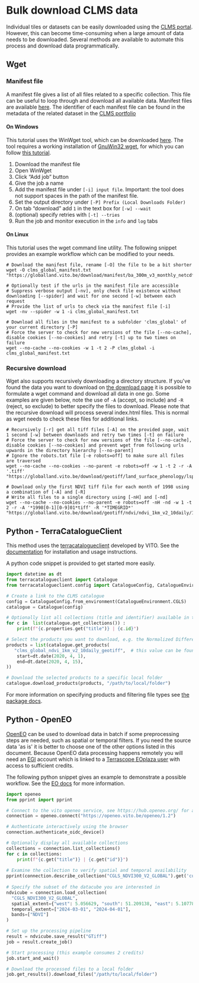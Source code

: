 # Bulk download CLMS data
Individual tiles or datasets can be easily downloaded using the [CLMS portal](https://land.copernicus.eu/).
However, this can become time-consuming when a large amount of data needs to be downloaded. 
Several methods are available to automate this process and download data programmatically.

## Wget
### Manifest file
A manifest file gives a list of all files related to a specific collection. 
This file can be useful to loop through and download all available data.
Manifest files are available [here](https://globalland.vito.be/download/manifest/).
The identifier of each manifest file can be found in the metadata of the related dataset in the [CLMS portfolio](https://land.copernicus.eu/en/products)

#### On Windows
This tutorial uses the WinWget tool, which can be downloaded [here](https://winwget.sourceforge.net/index.html).
The tool requires a working installation of [GnuWin32 wget](https://gnuwin32.sourceforge.net/packages/wget.htm), for which you can follow [this tutorial](https://www.tomshardware.com/how-to/use-wget-download-files-command-line).

1. Download the manifest file
2. Open WinWget
3. Click “Add job” button
4. Give the job a name
5. Add the manifest file under `[-i] input file`. Important: the tool does not support spaces in the path of the manifest file.
6. Set the output directory under `[-P] Prefix (Local Downloads Folder)`
7. On tab “download” add `1` in the text box for `[-w] --wait`
8. (optional) specify retries with `[-t] --tries`
9. Run the job and monitor execution in the `info` and `log` tabs

#### On Linux
This tutorial uses the wget command line utility. 
The following snippet provides an example workflow which can be modified to your needs.


```shell
# Download the manifest file, rename [-O] the file to be a bit shorter
wget -O clms_global_manifest.txt "https://globalland.vito.be/download/manifest/ba_300m_v3_monthly_netcdf/manifest_clms_global_ba_300m_v3_monthly_netcdf_latest.txt"

# Optionally test if the urls in the manifest file are accessible
# Suppress verbose output [-nv], only check file existence without downloading [--spider] and wait for one second [-w] between each request
# Provide the list of urls to check via the manifest file [-i]
wget -nv --spider -w 1 -i clms_global_manifest.txt

# Download all files in the manifest to a subfolder 'clms_global' of your current directory [-P]
# Force the server to check for new versions of the file [--no-cache], disable cookies [--no-cookies] and retry [-t] up to two times on failure
wget --no-cache --no-cookies -w 1 -t 2 -P clms_global -i clms_global_manifest.txt
```

### Recursive download
Wget also supports recursively downloading a directory structure.
If you've found the data you want to download on [the download page](https://globalland.vito.be/download) it is possible to formulate a wget command and download all data in one go.
Some examples are given below, note the use of `-A` (accept, so include) and `-R` (reject, so exclude) to better specify the files to download.
Please note that the recursive download will process several index.html files. This is normal as wget needs to check these files for additional links.

```shell
# Recursively [-r] get all tiff files [-A] on the provided page, wait 1 second [-w] between downloads and retry two times [-t] on failure
# Force the server to check for new versions of the file [--no-cache], disable cookies [--no-cookies] and prevent wget from following urls upwards in the directory hierarchy [--no-parent]
# Ignore the robots.txt file [-e robots=off] to make sure all files are traversed
wget --no-cache --no-cookies --no-parent -e robots=off -w 1 -t 2 -r -A '.tiff' "https://globalland.vito.be/download/geotiff/land_surface_phenology/lsp_300m_v1_yearly/2023/20230101/"

# Download only the first NDVI tiff file for each month of 1998 using a combination of [-A] and [-R]
# Write all files to a single directory using [-nH] and [-nd]
wget --no-cache --no-cookies --no-parent -e robots=off -nH -nd -w 1 -t 2 -r -A '*1998[0-1][0-9]01*tiff' -R '*TIMEGRID*' "https://globalland.vito.be/download/geotiff/ndvi/ndvi_1km_v2_10daily/1998/"
```

## Python - TerraCatalogueClient
This method uses the [terracatalogueclient](https://github.com/VITObelgium/terracatalogueclient) developed by VITO. 
See the [documentation](https://vitobelgium.github.io/terracatalogueclient/index.html) for installation and usage instructions.

A python code snippet is provided to get started more easily.
````python
import datetime as dt
from terracatalogueclient import Catalogue
from terracatalogueclient.config import CatalogueConfig, CatalogueEnvironment

# Create a link to the CLMS catalogue
config = CatalogueConfig.from_environment(CatalogueEnvironment.CGLS)
catalogue = Catalogue(config)

# Optionally list all collections (title and identifier) available in the catalogue
for c in  list(catalogue.get_collections()) :  
    print(f"{c.properties.get("title")} | {c.id}")  

# Select the products you want to download, e.g. the Normalized Difference Vegetation Index: global 10-daily (raster 1km)
products = list(catalogue.get_products(  
   "clms_global_ndvi_1km_v2_10daily_geotiff",  # this value can be found in the metadata of the collection
    start=dt.date(2020, 4, 1),  
    end=dt.date(2020, 4, 15),  
))

# Download the selected products to a specific local folder
catalogue.download_products(products, "/path/to/local/folder")
````
For more information on specifying products and filtering file types see [the package docs](https://vitobelgium.github.io/terracatalogueclient/usage.html#download-products).

## Python - OpenEO
[OpenEO](https://openeo.org/) can be used to download data in batch if some preprocessing steps are needed, such as spatial or temporal filters.
If you need the source data 'as is' it is better to choose one of the other options listed in this document.
Because OpenEO data processing happens remotely you will need an [EGI](https://www.egi.eu/) account which is linked to a [Terrascope EOplaza user](https://portal.terrascope.be/catalogue) with access to sufficient credits.

The following python snippet gives an example to demonstrate a possible workflow.
See the [EO docs](https://openeo.org/documentation/1.0/python/#installation) for more information.

```python
import openeo
from pprint import pprint

# Connect to the vito openeo service, see https://hub.openeo.org/ for all possible providers
connection = openeo.connect("https://openeo.vito.be/openeo/1.2")

# Authenticate interactively using the browser
connection.authenticate_oidc_device()

# Optionally display all available collections
collections = connection.list_collections()
for c in collections:
    print(f"{c.get("title")} | {c.get("id")}")
    
# Examine the collection to verify spatial and temporal availability
pprint(connection.describe_collection("CGLS_NDVI300_V2_GLOBAL").get('cube:dimensions'))
    
# Specify the subset of the datacube you are interested in
ndvicube = connection.load_collection(
  "CGLS_NDVI300_V2_GLOBAL",
  spatial_extent={"west": 5.056629, "south": 51.209138, "east": 5.107784, "north": 51.234182},
  temporal_extent=["2024-03-01", "2024-04-01"],
  bands=["NDVI"]
)

# Set up the processing pipeline
result = ndvicube.save_result("GTiff")
job = result.create_job()

# Start processing (this example consumes 2 credits)
job.start_and_wait()

# Download the processed files to a local folder
job.get_results().download_files("/path/to/local/folder")
```
